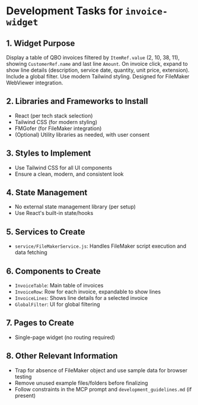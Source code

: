 # Development Tasks for `invoice-widget`

## 1. Widget Purpose
Display a table of QBO invoices filtered by `ItemRef.value` (2, 10, 38, 11), showing `CustomerRef.name` and last line `Amount`. On invoice click, expand to show line details (description, service date, quantity, unit price, extension). Include a global filter. Use modern Tailwind styling. Designed for FileMaker WebViewer integration.

## 2. Libraries and Frameworks to Install
- React (per tech stack selection)
- Tailwind CSS (for modern styling)
- FMGofer (for FileMaker integration)
- (Optional) Utility libraries as needed, with user consent

## 3. Styles to Implement
- Use Tailwind CSS for all UI components
- Ensure a clean, modern, and consistent look

## 4. State Management
- No external state management library (per setup)
- Use React's built-in state/hooks

## 5. Services to Create
- `service/FileMakerService.js`: Handles FileMaker script execution and data fetching

## 6. Components to Create
- `InvoiceTable`: Main table of invoices
- `InvoiceRow`: Row for each invoice, expandable to show lines
- `InvoiceLines`: Shows line details for a selected invoice
- `GlobalFilter`: UI for global filtering

## 7. Pages to Create
- Single-page widget (no routing required)

## 8. Other Relevant Information
- Trap for absence of FileMaker object and use sample data for browser testing
- Remove unused example files/folders before finalizing
- Follow constraints in the MCP prompt and `development_guidelines.md` (if present)